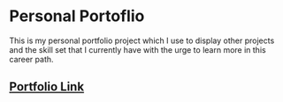 # Personal Portoflio
This is my personal portfolio project which I use to display other projects and the skill set that I currently have with the urge to learn more in this career path.

## [Portfolio Link](https://link-url-here.org)
